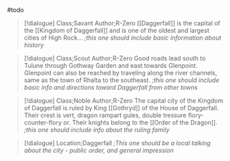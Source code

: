 #todo
>[!dialogue] Class;Savant Author;R-Zero
[[Daggerfall]] is the capital of the [[Kingdom of Daggerfall]] and is one of the oldest and largest cities of High Rock...
*;this one should include basic information about history*

>[!dialogue] Class;Scout Author;R-Zero
Good roads lead south to Tulune through Gothway Garden and east towards Glenpoint. Glenpoint can also be reached by traveling along the river channels, same as the town of Rhalta to the southeast.
*;this one should include basic info and directions toward Daggerfall from other towns*

>[!dialogue] Class;Noble Author;R-Zero
The capital city of the Kingdom of Daggerfall is ruled by King [[Gothryd]] of the House of Daggerfall. Their crest is vert, dragon rampart gules, double tressure flory-counter-flory or. Their knights belong to the [[Order of the Dragon]].
*;this one should include info about the ruling family*

>[!dialogue] Location;Daggerfall
*;This one should be a local talking about the city - public order, and general impression*
